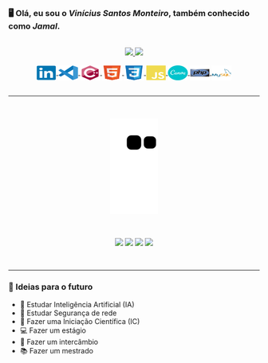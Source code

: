 ### 🖥️ Olá, eu sou o <i>Vinícius Santos Monteiro</i>, também conhecido como <i>Jamal</i>.

<br/>

<!--
  <img align="center" alt="Rafa-pic" height="150" style="border-radius:50px;" src="https://media.discordapp.net/attachments/639956127056134178/890373478988013628/Publicacoes_Instagram_1_1.png?width=676&height=676"/>
<br/>
-->

<div align="center">
  
  <a href="https://github.com/vini-mon">
    <img height="180em" src="https://github-readme-stats.vercel.app/api?username=vini-mon&show_icons=true&theme=algolia&include_all_commits=true&count_private=true"/>
    <img height="180em" src="https://github-readme-stats.vercel.app/api/top-langs/?username=vini-mon&layout=compact&langs_count=7&theme=algolia"/>
  </a>
  
</div>

<div align="center" style="display: inline_block"><br/>
  
  <a href="https://www.linkedin.com/in/vinicius-santos-monteiro-a3a88a1aa/">
    <img align="center" alt="Icon-Linkedin" height="30" width="40" src="https://github.com/devicons/devicon/blob/master/icons/linkedin/linkedin-original.svg"/>
  </a>
  
  <a href="https://github.com/vini-mon">
    <img align="center" alt="Icon-VSCode" height="30" width="40" src="https://github.com/devicons/devicon/blob/master/icons/vscode/vscode-original.svg"/>
    <img align="center" alt="Icon-CPlusPlus" height="30" width="40" src="https://raw.githubusercontent.com/devicons/devicon/master/icons/cplusplus/cplusplus-original.svg"/>
    <img align="center" alt="Icon-HTML5" height="30" width="40" src="https://raw.githubusercontent.com/devicons/devicon/master/icons/html5/html5-original.svg"/>
    <img align="center" alt="Icon-CSS3" height="30" width="40" src="https://raw.githubusercontent.com/devicons/devicon/master/icons/css3/css3-original.svg"/>
    <img align="center" alt="Icon-Js" height="30" width="40" src="https://raw.githubusercontent.com/devicons/devicon/master/icons/javascript/javascript-plain.svg"/>
    <img align="center" alt="Icon-Canva" height="30" width="40" src="https://raw.githubusercontent.com/devicons/devicon/master/icons/canva/canva-original.svg"/>
    <img align="center" alt="Icon-PHP" height="30" width="40" src="https://github.com/devicons/devicon/blob/master/icons/php/php-original.svg"/>
    <img align="center" alt="Icon-MySQL" height="30" width="40" src="https://github.com/devicons/devicon/blob/master/icons/mysql/mysql-original-wordmark.svg"/>
  </a>
  
</div>

<br/>
<hr/>
<br/>

<div align="center"> 
  
   ![Snake animation](https://github.com/vini-mon/vini-mon/blob/output/github-contribution-grid-snake.svg)
  
  <br/>
  
  <a href="https://instagram.com/vini.moon" target="_blank"><img src="https://img.shields.io/badge/-Instagram-%23E4405F?style=for-the-badge&logo=instagram&logoColor=white" target="_blank"></a>
 	<a href="https://www.twitch.tv/vespa_zumbi" target="_blank"><img src="https://img.shields.io/badge/Twitch-9146FF?style=for-the-badge&logo=twitch&logoColor=white" target="_blank"></a> 
  <a href="https://www.linkedin.com/in/vinicius-santos-monteiro-a3a88a1aa/" target="_blank"><img src="https://img.shields.io/badge/-LinkedIn-%230077B5?style=for-the-badge&logo=linkedin&logoColor=white" target="_blank"></a> 
  <a href="https://t.me/Jamal_USP" target="_blank"><img src="https://img.shields.io/badge/Telegram-2CA5E0?style=for-the-badge&logo=telegram&logoColor=white" target="_blank"></a> 
 
</div>

<br/>
<hr/>

<div>
  
  ### 🏹 Ideias para o futuro
  
  - 🤖 Estudar Inteligência Artificial (IA)
  - 🔐 Estudar Segurança de rede
  - 🌱 Fazer uma Iniciação Científica (IC)
  - 💻 Fazer um estágio
  - 🛫 Fazer um intercâmbio
  - 📚 Fazer um mestrado
  
</div>
